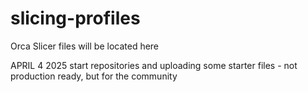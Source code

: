 # slicing-profiles
Orca Slicer files will be located here

APRIL 4 2025 start repositories and uploading some starter files - not production ready, but for the community
